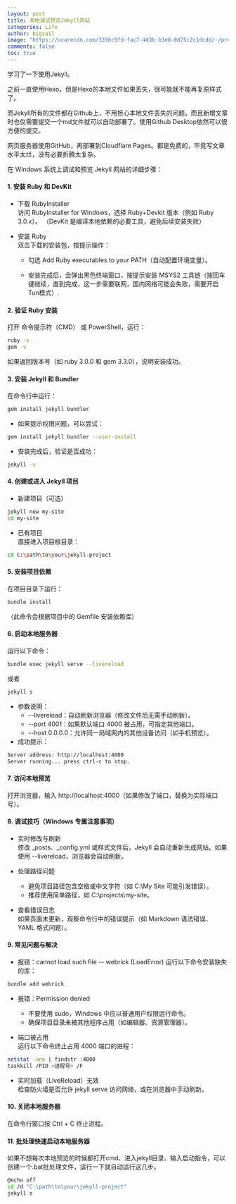 ```yaml
---
layout: post
title: 本地调试预览Jekyll网站
categories: Life
author: bigsail
image: "https://ucarecdn.com/3356c9fd-fac7-4d3b-b3e8-8d75c2c1dcdd/-/preview/1000x666/"
comments: false
toc: true
---
```


学习了一下使用Jekyll。

之前一直使用Hexo，但是Hexo的本地文件如果丢失，很可能就不能再复原样式了。

而Jekyll所有的文件都在Github上，不用担心本地文件丢失的问题，而且新增文章时也仅需要提交一个md文件就可以自动部署了。使用Github Desktop依然可以很方便的提交。

网页服务器使用GitHub，再部署到Cloudflare Pages。都是免费的，毕竟写文章水平太烂，没有必要折腾太复杂。

在 Windows 系统上调试和预览 Jekyll 网站的详细步骤：

#### 1. 安装 Ruby 和 DevKit  

- 下载 RubyInstaller  
 访问 RubyInstaller for Windows，选择 Ruby+Devkit 版本（例如 Ruby 3.0.x）。
（DevKit 是编译本地依赖的必要工具，避免后续安装失败）

- 安装 Ruby  
双击下载的安装包，按提示操作：

    - 勾选 Add Ruby executables to your PATH（自动配置环境变量）。

    - 安装完成后，会弹出黑色终端窗口，按提示安装 MSYS2 工具链（按回车键继续，直到完成，这一步需要联网，国内网络可能会失败，需要开启Tun模式）.  

#### 2. 验证 Ruby 安装
打开 命令提示符（CMD） 或 PowerShell，运行：
```bash
ruby -v
gem -v
```
如果返回版本号（如 ruby 3.0.0 和 gem 3.3.0），说明安装成功。

#### 3. 安装 Jekyll 和 Bundler
在命令行中运行：
```bash
gem install jekyll bundler
```
- 如果提示权限问题，可以尝试：
```bash
gem install jekyll bundler --user-install
```
- 安装完成后，验证是否成功：
```bash
jekyll -v
```

#### 4. 创建或进入 Jekyll 项目
- 新建项目（可选）
```bash
jekyll new my-site
cd my-site
```
- 已有项目  
直接进入项目根目录：
```bash
cd C:\path\to\your\jekyll-project
```

#### 5. 安装项目依赖  
在项目目录下运行：
```bash
bundle install
```
（此命令会根据项目中的 Gemfile 安装依赖库）

#### 6. 启动本地服务器
运行以下命令：
```bash
bundle exec jekyll serve --livereload
```
或者
```bash
jekyll s
```
- 参数说明：
    - --livereload：自动刷新浏览器（修改文件后无需手动刷新）。
    - --port 4001：如果默认端口 4000 被占用，可指定其他端口。
    - --host 0.0.0.0：允许同一局域网内的其他设备访问（如手机预览）。
- 成功提示：
```bash
Server address: http://localhost:4000
Server running... press ctrl-c to stop.
```

#### 7. 访问本地预览
打开浏览器，输入 http://localhost:4000（如果修改了端口，替换为实际端口号）。

#### 8. 调试技巧（Windows 专属注意事项）

- 实时修改与刷新  
修改 _posts、_config.yml 或样式文件后，Jekyll 会自动重新生成网站。如果使用 --livereload，浏览器会自动刷新。

- 处理路径问题
    - 避免项目路径包含空格或中文字符（如 C:\My Site 可能引发错误）。
    - 推荐使用简单路径，如 C:\projects\my-site。

- 查看错误日志  
如果页面未更新，观察命令行中的错误提示（如 Markdown 语法错误、YAML 格式问题）。


#### 9. 常见问题与解决

- 报错：cannot load such file -- webrick (LoadError)
运行以下命令安装缺失的库：
```bash
bundle add webrick
```

- 报错：Permission denied
    - 不要使用 sudo，Windows 中应以普通用户权限运行命令。
    - 确保项目目录未被其他程序占用（如编辑器、资源管理器）。

- 端口被占用  
运行以下命令终止占用 4000 端口的进程：
```bash
netstat -ano | findstr :4000
taskkill /PID <进程号> /F
```  

- 实时加载（LiveReload）无效  
检查防火墙是否允许 jekyll serve 访问网络，或在浏览器中手动刷新。

#### 10. 关闭本地服务器  
在命令行窗口按 Ctrl + C 终止进程。  

#### 11. 批处理快速启动本地服务器
如果不想每次本地预览的时候都打开cmd、进入jekyll目录、输入启动指令，可以创建一个.bat批处理文件，运行一下就自动运行这几步。
```bash
@echo off
cd /d "C:\path\to\your\jekyll-project"
jekyll s
```  
